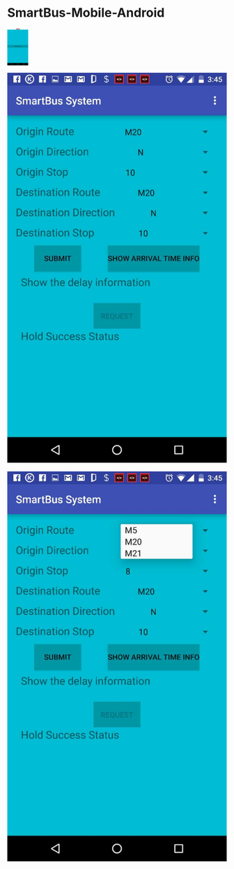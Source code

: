 # SmartBus-Mobile-Android


<img src="https://github.com/stella-gao/SmartBus-Mobile-Android/blob/master/screenshot/1.png" width="48">


![image](https://github.com/stella-gao/SmartBus-Mobile-Android/blob/master/screenshot/2.jpg)&nbsp;
![image](https://github.com/stella-gao/SmartBus-Mobile-Android/blob/master/screenshot/3.jpg)&nbsp;
